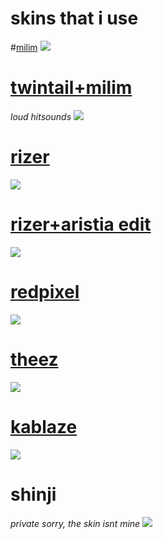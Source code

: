 

# skins that i use

#[milim](https://osu.ppy.sh/ss/15464134/f0c5)
![](https://www.dropbox.com/s/v6p1svr0rymtrea/milim.osk?dl=0)


# [twintail+milim](https://www.dropbox.com/s/dbpkxobkoatv4fn/twintail%2Bmilim.osk?dl=0)
*loud hitsounds*
![](https://osu.ppy.sh/ss/15400529/d4ea)

# [rizer](https://www.dropbox.com/s/xfcmkq385g0lg3e/rizer.osk?dl=0)
![](https://osu.ppy.sh/ss/15400526/a5ca)

# [rizer+aristia edit](https://www.dropbox.com/s/k1ux7h8ilyrsic6/rizer%2Baristia%20edit.osk?dl=0)
![](https://osu.ppy.sh/ss/15406057/ff7c)

# [redpixel](https://www.dropbox.com/s/tr9p2j90zaoda03/redpixel.osk?dl=0)
![](https://osu.ppy.sh/ss/15455783/0d17)

# [theez](https://theez.s-ul.eu/zHf87Cod)
![](https://osu.gatari.pw/ss/E6K1E7UO.jpg)

# [kablaze](http://kablaze.u.catgirlsare.sexy/pT-bgwJK.osk) 
![](https://osu.ppy.sh/ss/15427904/e9c6)

# shinji 
*private sorry, the skin isnt mine*
 ![](https://osu.ppy.sh/ss/15370331/5058)
